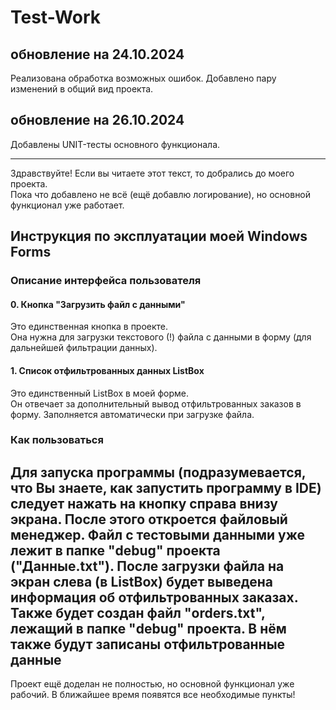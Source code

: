 # Test-Work

## обновление на 24.10.2024
Реализована обработка возможных ошибок. Добавлено пару изменений в общий вид проекта.

## обновление на 26.10.2024
Добавлены UNIT-тесты основного функционала.

---

Здравствуйте! Если вы читаете этот текст, то добрались до моего проекта.  
Пока что добавлено не всё (ещё добавлю логирование), но основной функционал уже работает.

## Инструкция по эксплуатации моей Windows Forms

### Описание интерфейса пользователя

#### 0. Кнопка "Загрузить файл с данными"
Это единственная кнопка в проекте.  
Она нужна для загрузки текстового (!) файла с данными в форму (для дальнейшей фильтрации данных).  

#### 1. Список отфильтрованных данных ListBox
Это единственный ListBox в моей форме.  
Он отвечает за дополнительный вывод отфильтрованных заказов в форму. Заполняется автоматически при загрузке файла.

### Как пользоваться

Для запуска программы (подразумевается, что Вы знаете, как запустить программу в IDE) следует нажать на кнопку
справа внизу экрана. После этого откроется файловый менеджер. Файл с тестовыми данными уже лежит в папке "debug" проекта ("Данные.txt").
После загрузки файла на экран слева (в ListBox) будет выведена информация об отфильтрованных заказах. Также будет создан файл "orders.txt", лежащий
в папке "debug" проекта. В нём также будут записаны отфильтрованные данные
---
Проект ещё доделан не полностью, но основной функционал уже рабочий. В ближайшее время появятся все необходимые пункты!